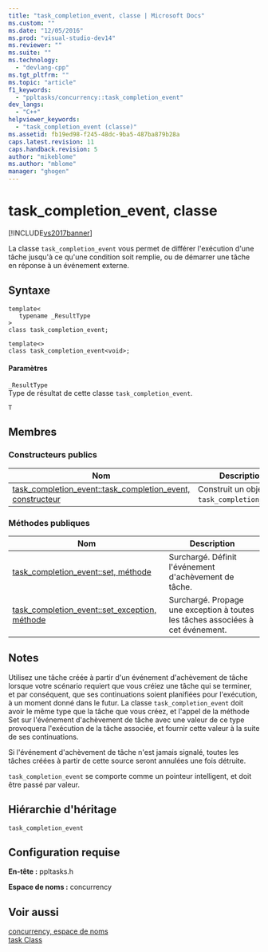 ```yaml
---
title: "task_completion_event, classe | Microsoft Docs"
ms.custom: ""
ms.date: "12/05/2016"
ms.prod: "visual-studio-dev14"
ms.reviewer: ""
ms.suite: ""
ms.technology: 
  - "devlang-cpp"
ms.tgt_pltfrm: ""
ms.topic: "article"
f1_keywords: 
  - "ppltasks/concurrency::task_completion_event"
dev_langs: 
  - "C++"
helpviewer_keywords: 
  - "task_completion_event (classe)"
ms.assetid: fb19ed98-f245-48dc-9ba5-487ba879b28a
caps.latest.revision: 11
caps.handback.revision: 5
author: "mikeblome"
ms.author: "mblome"
manager: "ghogen"
---
```

# task_completion_event, classe
[!INCLUDE[vs2017banner](../../../assembler/inline/includes/vs2017banner.md)]

La classe `task_completion_event` vous permet de différer l'exécution d'une tâche jusqu'à ce qu'une condition soit remplie, ou de démarrer une tâche en réponse à un événement externe.  
  
## Syntaxe  
  
```  
template<  
   typename _ResultType  
>  
class task_completion_event;  
  
template<>  
class task_completion_event<void>;  
```  
  
#### Paramètres  
 `_ResultType`  
 Type de résultat de cette classe `task_completion_event`.  
  
 `T`  
  
## Membres  
  
### Constructeurs publics  
  
|Nom|Description|  
|---------|-----------------|  
|[task\_completion\_event::task\_completion\_event, constructeur](../Topic/task_completion_event::task_completion_event%20Constructor.md)|Construit un objet `task_completion_event`.|  
  
### Méthodes publiques  
  
|Nom|Description|  
|---------|-----------------|  
|[task\_completion\_event::set, méthode](../Topic/task_completion_event::set%20Method.md)|Surchargé.  Définit l'événement d'achèvement de tâche.|  
|[task\_completion\_event::set\_exception, méthode](../Topic/task_completion_event::set_exception%20Method.md)|Surchargé.  Propage une exception à toutes les tâches associées à cet événement.|  
  
## Notes  
 Utilisez une tâche créée à partir d'un événement d'achèvement de tâche lorsque votre scénario requiert que vous créiez une tâche qui se terminer, et par conséquent, que ses continuations soient planifiées pour l'exécution, à un moment donné dans le futur.  La classe `task_completion_event` doit avoir le même type que la tâche que vous créez, et l'appel de la méthode Set sur l'événement d'achèvement de tâche avec une valeur de ce type provoquera l'exécution de la tâche associée, et fournir cette valeur à la suite de ses continuations.  
  
 Si l'événement d'achèvement de tâche n'est jamais signalé, toutes les tâches créées à partir de cette source seront annulées une fois détruite.  
  
 `task_completion_event` se comporte comme un pointeur intelligent, et doit être passé par valeur.  
  
## Hiérarchie d'héritage  
 `task_completion_event`  
  
## Configuration requise  
 **En\-tête :** ppltasks.h  
  
 **Espace de noms :** concurrency  
  
## Voir aussi  
 [concurrency, espace de noms](../../../parallel/concrt/reference/concurrency-namespace.md)   
 [task Class](http://msdn.microsoft.com/fr-fr/5389e8a5-5038-40b6-844a-55e9b58ad35f)